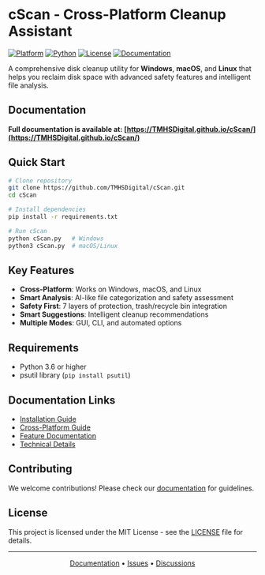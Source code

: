 # cScan - Cross-Platform Cleanup Assistant

[![Platform](https://img.shields.io/badge/platform-Windows%20%7C%20macOS%20%7C%20Linux-blue.svg)](https://github.com/TMHSDigital/cScan)
[![Python](https://img.shields.io/badge/python-3.6%2B-green.svg)](https://www.python.org/)
[![License](https://img.shields.io/badge/license-MIT-orange.svg)](LICENSE)
[![Documentation](https://img.shields.io/badge/docs-GitHub%20Pages-brightgreen.svg)](https://TMHSDigital.github.io/cScan/)

A comprehensive disk cleanup utility for **Windows**, **macOS**, and **Linux** that helps you reclaim disk space with advanced safety features and intelligent file analysis.

## Documentation

**Full documentation is available at: [https://TMHSDigital.github.io/cScan/](https://TMHSDigital.github.io/cScan/)**

## Quick Start

```bash
# Clone repository
git clone https://github.com/TMHSDigital/cScan.git
cd cScan

# Install dependencies
pip install -r requirements.txt

# Run cScan
python cScan.py   # Windows
python3 cScan.py  # macOS/Linux
```

## Key Features

- **Cross-Platform**: Works on Windows, macOS, and Linux
- **Smart Analysis**: AI-like file categorization and safety assessment
- **Safety First**: 7 layers of protection, trash/recycle bin integration
- **Smart Suggestions**: Intelligent cleanup recommendations
- **Multiple Modes**: GUI, CLI, and automated options

## Requirements

- Python 3.6 or higher
- psutil library (`pip install psutil`)

## Documentation Links

- [Installation Guide](https://TMHSDigital.github.io/cScan/README.html)
- [Cross-Platform Guide](https://TMHSDigital.github.io/cScan/CROSS_PLATFORM_GUIDE.html)
- [Feature Documentation](https://TMHSDigital.github.io/cScan/IMPROVEMENTS.html)
- [Technical Details](https://TMHSDigital.github.io/cScan/FIXES_APPLIED.html)

## Contributing

We welcome contributions! Please check our [documentation](https://TMHSDigital.github.io/cScan/) for guidelines.

## License

This project is licensed under the MIT License - see the [LICENSE](LICENSE) file for details.

---

<p align="center">
  <a href="https://TMHSDigital.github.io/cScan/">Documentation</a> •
  <a href="https://github.com/TMHSDigital/cScan/issues">Issues</a> •
  <a href="https://github.com/TMHSDigital/cScan/discussions">Discussions</a>
</p> 